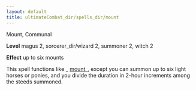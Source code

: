 ```yaml
---
layout: default
title: ultimateCombat_dir/spells_dir/mount
---
```

Mount, Communal

**Level** magus 2, sorcerer_dir/wizard 2, summoner 2, witch 2

**Effect** up to six mounts

This spell functions like _ [mount](spells_dir/mount#_mount)_, except you can summon up to six light horses or ponies, and you divide the duration in 2-hour increments among the steeds summoned.

